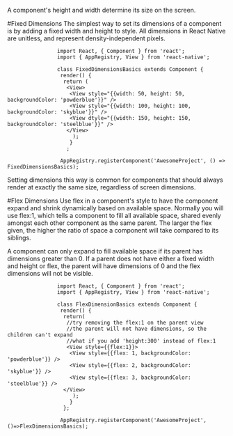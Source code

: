 A component's height and width determine its size on the screen.

#Fixed Dimensions
The simplest way to set its dimensions of a component is by adding a fixed width and height to style. All dimensions in
React Native are unitless, and represent density-independent pixels.

                    import React, { Component } from 'react';
                    import { AppRegistry, View } from 'react-native';
                    
                    class FixedDimensionsBasics extends Component {
                     render() {
                      return (
                       <View>
                        <View style="{{width: 50, height: 50, backgroundColor: 'powderblue'}}" />
                        <View style="{{width: 100, height: 100, backgroundColor: 'skyblue'}}" />
                        <View dtyle="{{width: 150, height: 150, backgroundColor: 'steelblue'}}" />
                       </View>
                         );
                        }
                       ;
                       
                     AppRegistry.registerComponent('AwesomeProject', () => FixedDimensionsBasics);
                     
Setting dimensions this way is common for components that should always render at exactly the same size, regardless of screen 
dimensions. 

#Flex Dimensions
Use flex in a component's style to have the component expand and shrink dynamically based on available space. Normally
you will use flex:1, which tells a component to fill all available space, shared evenly amongst each other component
as the same parent. The larger the flex given, the higher the ratio of space a component will take compared to its 
siblings. 

A component can only expand to fill available space if its parent has dimensions greater than 0. If a parent does not 
have either a fixed width and height or flex, the parent will have dimensions of 0 and the flex dimensions will not be
visible.

                    import React, { Component } from 'react';
                    import { AppRegistry, View } from 'react-native';
                    
                    class FlexDimensionBasics extends Component {
                     render() {
                      return(
                       //try removing the flex:1 on the parent view
                       //the parent will not have dimensions, so the children can't expand
                       //what if you add 'height:300' instead of flex:1
                       <View style={{flex:1}}>
                        <View style={{flex: 1, backgroundColor: 'powderblue'}} />
                        <View style={{flex: 2, backgroundColor: 'skyblue'}} />
                        <View style={{flex: 3, backgroundColor: 'steelblue'}} />
                      </View>
                         );
                        }
                      };
                      
                     AppRegistry.registerComponent('AwesomeProject', ()=>FlexDimensionsBasics);
                        
